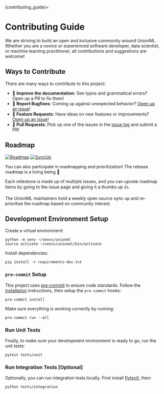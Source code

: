 (contributing_guide)=

# Contributing Guide

We are striving to build an open and inclusive community around UnionML. Whether you are a novice or
experienced software developer, data scientist, or machine learning practitioner, all contributions
and suggestions are welcome!

## Ways to Contribute

There are many ways to contribute to this project:

- 📖 **Improve the documentation**: See typos and grammatical errors? Open up a PR to fix them!
- 🐞 **Report Bugfixes**: Coming up against unexpected behavior? [Open up an issue](https://github.com/unionai-oss/unionml/issues/new)!
- 🙏 **Feature Requests**: Have ideas on new features or improvements? [Open up an issue](https://github.com/unionai-oss/unionml/issues/new)!
- 🔧 **Pull Requests**: Pick up one of the issues in the [issue log](https://github.com/unionai-oss/unionml/issues) and submit a PR!

## Roadmap

[![Roadmap](https://img.shields.io/badge/Project-Roadmap-blueviolet?style=for-the-badge)](https://github.com/orgs/unionai-oss/projects/1/views/4)
[![SyncUp](https://img.shields.io/badge/Event-OSS_Sync-yellow?style=for-the-badge)](https://calendar.google.com/event?action=TEMPLATE&tmeid=MjVyYzFjdWFtNWQ5ZzFnOGdwNWE3c2FraTEgY19pYXA2NDBzZGIwbnR0NjRuaWloNmJ2MTRuc0Bn&tmsrc=c_iap640sdb0ntt64niih6bv14ns%40group.calendar.google.com)

You can also participate in roadmapping and prioritization! The release roadmap is a living being 🌳

Each milestone is made up of multiple issues, and you can upvote roadmap items by going
to the issue page and giving it a thumbs up 👍.

The UnionML maintainers hold a weekly open source sync up and re-prioritize the roadmap
based on community interest.

## Development Environment Setup

Create a virtual environment:

```
python -m venv ~/venvs/unionml
source activate ~/venvs/unionml/bin/activate
```

Install dependencies:

```
pip install -r requirements-dev.txt
```

### `pre-commit` Setup

This project uses [pre-commit](https://pre-commit.com/) to ensure code standards. Follow the
[installation](https://pre-commit.com/#installation) instructions, then setup the `pre-commit` hooks:

```
pre-commit install
```

Make sure everything is working correctly by running:

```
pre-commit run --all
```

###  Run Unit Tests

Finally, to make sure your development environment is ready to go, run the unit tests:

```
pytest tests/unit
```

### Run Integration Tests [Optional]

Optionally, you can run integration tests locally. First install [flytectl](https://docs.flyte.org/projects/flytectl/en/latest/#installation), then:

```
python tests/integration
```
